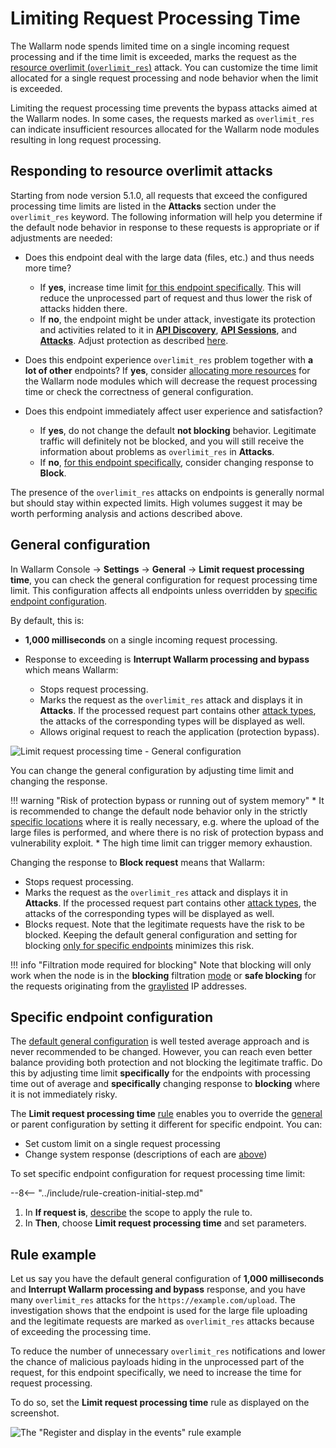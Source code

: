 [api-discovery-enable-link]:    ../../api-discovery/setup.md#enable

# Limiting Request Processing Time

The Wallarm node spends limited time on a single incoming request processing and if the time limit is exceeded, marks the request as the [resource overlimit (`overlimit_res`)](../../attacks-vulns-list.md#resource-overlimit) attack. You can customize the time limit allocated for a single request processing and node behavior when the limit is exceeded.

Limiting the request processing time prevents the bypass attacks aimed at the Wallarm nodes. In some cases, the requests marked as `overlimit_res` can indicate insufficient resources allocated for the Wallarm node modules resulting in long request processing.

## Responding to resource overlimit attacks

Starting from node version 5.1.0, all requests that exceed the configured processing time limits are listed in the **Attacks** section under the `overlimit_res` keyword. The following information will help you determine if the default node behavior in response to these requests is appropriate or if adjustments are needed:

* Does this endpoint deal with the large data (files, etc.) and thus needs more time?

    * If **yes**, increase time limit [for this endpoint specifically](#specific-endpoint-configuration). This will reduce the unprocessed part of request and thus lower the risk of attacks hidden there.
    * If **no**, the endpoint might be under attack, investigate its protection and activities related to it in [**API Discovery**](../../api-discovery/overview.md), [**API Sessions**](../../api-sessions/overview.md), and [**Attacks**](../../user-guides/events/check-attack.md). Adjust protection as described [here](../../user-guides/events/check-attack.md#responding-to-attacks).

* Does this endpoint experience `overlimit_res` problem together with **a lot of other** endpoints? If **yes**, consider [allocating more resources](../../admin-en/configuration-guides/allocate-resources-for-node.md) for the Wallarm node modules which will decrease the request processing time or check the correctness of general configuration.

* Does this endpoint immediately affect user experience and satisfaction?

    * If **yes**, do not change the default **not blocking** behavior. Legitimate traffic will definitely not be blocked, and you will still receive the information about problems as `overlimit_res` in **Attacks**.
    * If **no**, [for this endpoint specifically](#specific-endpoint-configuration), consider changing response to **Block**.

The presence of the `overlimit_res` attacks on endpoints is generally normal but should stay within expected limits. High volumes suggest it may be worth performing analysis and actions described above.

## General configuration

In Wallarm Console → **Settings** → **General** → **Limit request processing time**, you can check the general configuration for request processing time limit. This configuration affects all endpoints unless overridden by [specific endpoint configuration](#specific-endpoint-configuration).

By default, this is: 

* **1,000 milliseconds** on a single incoming request processing.
* Response to exceeding is **Interrupt Wallarm processing and bypass** which means Wallarm: 

    * Stops request processing.
    * Marks the request as the `overlimit_res` attack and displays it in **Attacks**. If the processed request part contains other [attack types](../../attacks-vulns-list.md), the attacks of the corresponding types will be displayed as well.
    * Allows original request to reach the application (protection bypass).<!-- Note that the application has the risk to be exploited by the attacks included in both processed and unprocessed request parts. The default general configuration and [adjusting for specific endpoints](#specific-endpoint-configuration) minimizes this risk.-->

![Limit request processing time - General configuration](../../images/user-guides/rules/fine-tune-overlimit-detection-generic.png)

You can change the general configuration by adjusting time limit and changing the response.

!!! warning "Risk of protection bypass or running out of system memory"
    * It is recommended to change the default node behavior only in the strictly [specific locations](#specific-endpoint-configuration) where it is really necessary, e.g. where the upload of the large files is performed, and where there is no risk of protection bypass and vulnerability exploit.
    * The high time limit can trigger memory exhaustion.

Changing the response to **Block request** means that Wallarm: 

* Stops request processing.
* Marks the request as the `overlimit_res` attack and displays it in **Attacks**. If the processed request part contains other [attack types](../../attacks-vulns-list.md), the attacks of the corresponding types will be displayed as well.
* Blocks request. Note that the legitimate requests have the risk to be blocked. Keeping the default general configuration and setting for blocking [only for specific endpoints](#specific-endpoint-configuration) minimizes this risk.

!!! info "Filtration mode required for blocking"
    Note that blocking will only work when the node is in the **blocking** filtration [mode](../../admin-en/configure-wallarm-mode.md) or **safe blocking** for the requests originating from the [graylisted](../ip-lists/overview.md) IP addresses.

## Specific endpoint configuration

The [default general configuration](#general-configuration) is well tested average approach and is never recommended to be changed. However, you can reach even better balance providing both protection and not blocking the legitimate traffic. Do this by adjusting time limit **specifically** for the endpoints with processing time out of average and **specifically** changing response to **blocking** where it is not immediately risky.

The **Limit request processing time** [rule](../../user-guides/rules/rules.md) enables you to override the [general](#general-configuration) or parent configuration by setting it different for specific endpoint. You can:

* Set custom limit on a single request processing
* Change system response (descriptions of each are [above](#general-configuration))

To set specific endpoint configuration for request processing time limit:

--8<-- "../include/rule-creation-initial-step.md"
1. In **If request is**, [describe](rules.md#configuring) the scope to apply the rule to.
1. In **Then**, choose **Limit request processing time** and set parameters.

## Rule example

Let us say you have the default general configuration of **1,000 milliseconds** and **Interrupt Wallarm processing and bypass** response, and you have many `overlimit_res` attacks for the `https://example.com/upload`. The investigation shows that the endpoint is used for the large file uploading and the legitimate requests are marked as `overlimit_res` attacks because of exceeding the processing time.

To reduce the number of unnecessary `overlimit_res` notifications and lower the chance of malicious payloads hiding in the unprocessed part of the request, for this endpoint specifically, we need to increase the time for request processing.

To do so, set the **Limit request processing time** rule as displayed on the screenshot.

![The "Register and display in the events" rule example](../../images/user-guides/rules/fine-tune-overlimit-detection-example.png)
